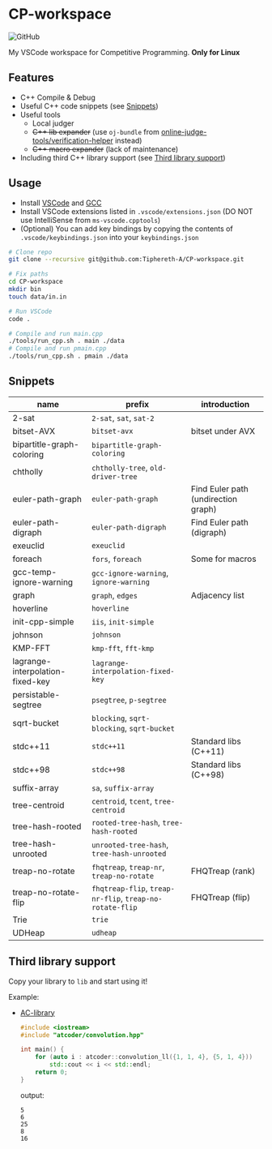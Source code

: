 # CP-workspace

![GitHub](https://img.shields.io/github/license/Tiphereth-A/CP-workspace)

My VSCode workspace for Competitive Programming. **Only for Linux**

## Features

- C++ Compile & Debug
- Useful C++ code snippets (see [Snippets](#Snippets))
- Useful tools
  - Local judger
  - ~~C++ lib expander~~ (use `oj-bundle` from [online-judge-tools/verification-helper](https://github.com/online-judge-tools/verification-helper) instead)
  - ~~C++ macro expander~~ (lack of maintenance)
- Including third C++ library support (see [Third library support](#Third%20library%20support))

## Usage

- Install [VSCode](https://code.visualstudio.com/) and [GCC](https://gcc.gnu.org/)
- Install VSCode extensions listed in `.vscode/extensions.json` (DO NOT use IntelliSense from `ms-vscode.cpptools`)
- (Optional) You can add key bindings by copying the contents of `.vscode/keybindings.json` into your `keybindings.json`

```bash
# Clone repo
git clone --recursive git@github.com:Tiphereth-A/CP-workspace.git

# Fix paths
cd CP-workspace
mkdir bin
touch data/in.in

# Run VSCode
code .

# Compile and run main.cpp
./tools/run_cpp.sh . main ./data
# Compile and run pmain.cpp
./tools/run_cpp.sh . pmain ./data
```

## Snippets

| name                             | prefix                                                   | introduction                        |
| -------------------------------- | -------------------------------------------------------- | ----------------------------------- |
| 2-sat                            | `2-sat`, `sat`, `sat-2`                                  |
| bitset-AVX                       | `bitset-avx`                                             | bitset under AVX                    |
| bipartitle-graph-coloring        | `bipartitle-graph-coloring`                              |
| chtholly                         | `chtholly-tree`, `old-driver-tree`                       |
| euler-path-graph                 | `euler-path-graph`                                       | Find Euler path (undirection graph) |
| euler-path-digraph               | `euler-path-digraph`                                     | Find Euler path (digraph)           |
| exeuclid                         | `exeuclid`                                               |
| foreach                          | `fors`, `foreach`                                        | Some for macros                     |
| gcc-temp-ignore-warning          | `gcc-ignore-warning`, `ignore-warning`                   |
| graph                            | `graph`, `edges`                                         | Adjacency list                      |
| hoverline                        | `hoverline`                                              |
| init-cpp-simple                  | `iis`, `init-simple`                                     |
| johnson                          | `johnson`                                                |
| KMP-FFT                          | `kmp-fft`, `fft-kmp`                                     |
| lagrange-interpolation-fixed-key | `lagrange-interpolation-fixed-key`                       |
| persistable-segtree              | `psegtree`, `p-segtree`                                  |
| sqrt-bucket                      | `blocking`, `sqrt-blocking`, `sqrt-bucket`               |
| stdc++11                         | `stdc++11`                                               | Standard libs (C++11)               |
| stdc++98                         | `stdc++98`                                               | Standard libs (C++98)               |
| suffix-array                     | `sa`, `suffix-array`                                     |
| tree-centroid                    | `centroid`, `tcent`, `tree-centroid`                     |
| tree-hash-rooted                 | `rooted-tree-hash`, `tree-hash-rooted`                   |
| tree-hash-unrooted               | `unrooted-tree-hash`, `tree-hash-unrooted`               |
| treap-no-rotate                  | `fhqtreap`, `treap-nr`, `treap-no-rotate`                | FHQTreap (rank)                     |
| treap-no-rotate-flip             | `fhqtreap-flip`, `treap-nr-flip`, `treap-no-rotate-flip` | FHQTreap (flip)                     |
| Trie                             | `trie`                                                   |
| UDHeap                           | `udheap`                                                 |

## Third library support

Copy your library to `lib` and start using it!

Example:

- [AC-library](https://github.com/atcoder/ac-library)

  ```cpp
  #include <iostream>
  #include "atcoder/convolution.hpp"

  int main() {
      for (auto i : atcoder::convolution_ll({1, 1, 4}, {5, 1, 4}))
          std::cout << i << std::endl;
      return 0;
  }
  ```

  output:

  ```text
  5
  6
  25
  8
  16
  ```
